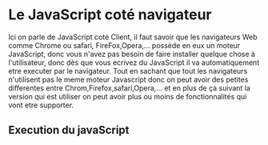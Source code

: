 # Le JavaScript coté navigateur

Ici on parle de JavaScript coté Client, il faut savoir que les navigateurs Web comme Chrome ou safari, FireFox,Opera,... possède en eux un moteur JavaScript, donc vous n'avez pas besoin de faire installer quelque chose à l'utilisateur, donc dès que vous ecrivez du JavaScript il va automatiquement etre executer par le navigateur.
Tout en sachant que tout les navigateurs n'utilisent pas le meme moteur Javascript donc on peut avoir des petites differentes entre  Chrom,Firefox,safari,Opera,... et en plus de ça suivant la version qui est utiliser on peut avoir plus ou moins de fonctionnalités qui vont etre supporter.

## Execution du javaScript
